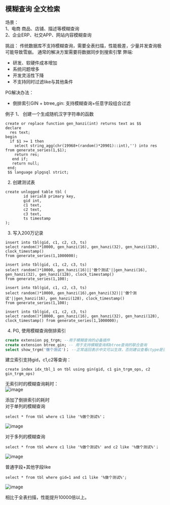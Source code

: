 ## 模糊查询 全文检索

场景：  
1、电商
商品、店铺、描述等模糊查询  
2、企业ERP、社交APP、网站内容模糊查询  

挑战：
传统数据库不支持模糊查询，需要全表扫描，性能极差，少量并发查询极可能导致雪崩。
通常的解决方案需要将数据同步到搜索引擎
弊端:
* 研发、软硬件成本增加
* 系统问题增多
* 开发灵活性下降
* 不支持同时过滤like与其他条件

PG解决办法：
* 倒排索引GIN + btree_gin: 支持模糊查询+任意字段组合过滤

例子
1、 创建一个生成随机汉字字符串的函数
```
create or replace function gen_hanzi(int) returns text as $$
declare 
  res text;
begin
  if $1 >= 1 then
    select string_agg(chr(19968+(random()*20901)::int),'') into res from generate_series(1,$1);
    return res;
   end if;
   return null;
 end;
 $$ language plpgsql strict;
```
2. 创建测试表
```
create unlogged table tbl (
        id serial8 primary key,
        gid int,
        c1 text,
        c2 text,
        c3 text,
        ts timestamp
);
```
3. 写入200万记录
```
insert into tbl(gid, c1, c2, c3, ts)
select random()*10000, gen_hanzi(16), gen_hanzi(32), gen_hanzi(128), clock_timestamp()
from generate_series(1,1000000);

insert into tbl(gid, c1, c2, c3, ts)
select random()*10000, gen_hanzi(16)||'做个测试'||gen_hanzi(16), gen_hanzi(32), gen_hanzi(128), clock_timestamp()
from generate_series(1,100);

insert into tbl(gid, c1, c2, c3, ts)
select random()*10000, gen_hanzi(16),gen_hanzi(32)||'做个测试'||gen_hanzi(16), gen_hanzi(128), clock_timestamp()
from generate_series(1,100);

insert into tbl(gid, c1, c2, c3, ts)
select random()*10000, gen_hanzi(16), gen_hanzi(32), gen_hanzi(128), clock_timestamp() from generate_series(1,1000000);
```

4. PG, 使用模糊查询倒排索引
```sql
create extension pg_trgm; --用于模糊查询的必备插件
create extension btree_gin; -- 用于支持模糊查询和btree查询的联合查询
select show_trgm('做个测试')； --正常返回表示中文可以生效，否则建议查看ctype是否有问题
```
建立索引支持gid，c1,c2等查询：
```
create index idx_tbl_1 on tbl using gin(gid, c1 gin_trgm_ops, c2 gin_trgm_ops)
```

无索引时的模糊查询耗时：  
![image](https://user-images.githubusercontent.com/51266324/195801206-2c2193d8-e0f8-481c-b517-68eb47b38667.png)

添加了倒排索引的耗时  
对于单列的模糊查询
```
select * from tbl where c1 like '%做个测试%'；
```  
![image](https://user-images.githubusercontent.com/51266324/195801580-acf4a2ca-6797-49ee-a1b6-3314ddb47c09.png)

对于多列的模糊查询
```
select * from tbl where c1 like '%做个测试%' and c2 like '%做个测试%'；
```  
![image](https://user-images.githubusercontent.com/51266324/195802206-071aa285-33ba-4a60-ad21-e80778fc4b0d.png)

普通字段+其他字段like
```
select * from tbl where gid=1 and c1 like '%做个测试%';
```
![image](https://user-images.githubusercontent.com/51266324/195802748-2e39be26-e635-4853-91fd-bad0c8178bf7.png)

相比于全表扫描，性能提升10000倍以上。
